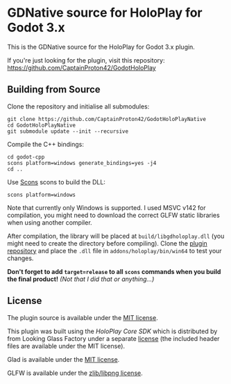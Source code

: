 # GDNative source for HoloPlay for Godot 3.x

This is the GDNative source for the HoloPlay for Godot 3.x plugin.

If you're just looking for the plugin, visit this repository: https://github.com/CaptainProton42/GodotHoloPlay

## Building from Source

Clone the repository and initialise all submodules:
```
git clone https://github.com/CaptainProton42/GodotHoloPlayNative
cd GodotHoloPlayNative
git submodule update --init --recursive
```

Compile the C++ bindings:

```
cd godot-cpp
scons platform=windows generate_bindings=yes -j4
cd ..
```

Use [Scons](https://scons.org/) scons to build the DLL:

```
scons platform=windows
```

Note that currently only Windows is supported. I used MSVC v142 for compilation, you might need to download the correct GLFW static libraries when using another compiler.

After compilation, the library will be placed at `build/libgdholoplay.dll` (you might need to create the directory before compiling). Clone the [plugin repository](https://github.com/CaptainProton42/GodotHoloPlay) and place the `.dll` file in `addons/holoplay/bin/win64` to test your changes.

**Don't forget to add `target=release` to all `scons` commands when you build the final product!** *(Not that I did that or anything...)*

## License

The plugin source is available under the [MIT license](LICENSE.md).

This plugin was built using the *HoloPlay Core SDK* which is distributed by from Looking Glass Factory under a separate [license](HoloPlayCore/LICENSE.md) (the included header files are available under the MIT license).

Glad is available under the [MIT license](glad/LICENSE.md).

GLFW is available under the [zlib/libpng license](glfw/LICENSE.md).

